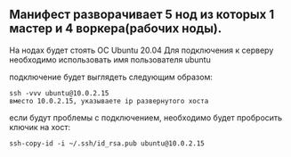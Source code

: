 Манифест разворачивает 5 нод из которых 1 мастер и 4 воркера(рабочих ноды).
---
На нодах будет стоять ОС Ubuntu 20.04
Для подключения к серверу необходимо использовать имя пользователя ubuntu


подключение будет выглядеть следующим образом:
```
ssh -vvv ubuntu@10.0.2.15
вместо 10.0.2.15, указываете ip развернутого хоста
```

если будут проблемы с подключением, необходимо будет пробросить ключик на хост:
```
ssh-copy-id -i ~/.ssh/id_rsa.pub ubuntu@10.0.2.15
```

